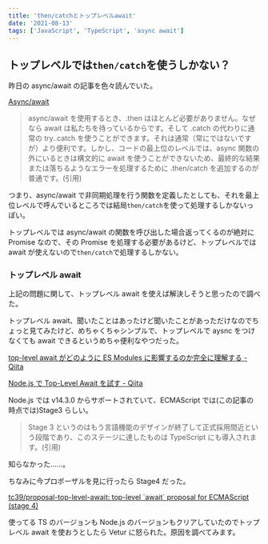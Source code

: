 ```yaml
---
title: 'then/catchとトップレベルawait'
date: '2021-08-13'
tags: ['JavaScript', 'TypeScript', 'async await']
---
```


## トップレベルでは`then/catch`を使うしかない？

昨日の async/await の記事を色々読んでいた。

[Async/await](https://ja.javascript.info/async-await)

> async/await を使用するとき、.then はほとんど必要がありません。なぜなら await は私たちを待っているからです。そして .catch の代わりに通常の try..catch を使うことができます。それは通常（常にではないですが）より便利です。しかし、コードの最上位のレベルでは、async 関数の外にいるときは構文的に await を使うことができないため、最終的な結果または落ちるようなエラーを処理するために .then/catch を追加するのが普通です。(引用)

つまり、async/await で非同期処理を行う関数を定義したとしても、それを最上位レベルで呼んでいるところでは結局`then/catch`を使って処理するしかないっぽい。

トップレベルでは async/await の関数を呼び出した場合返ってくるのが絶対に Promise なので、その Promise を処理する必要があるけど、トップレベルでは await が使えないので`then/catch`で処理するしかない。

### トップレベル await

上記の問題に関して、トップレベル await を使えば解決しそうと思ったので調べた。

トップレベル await、聞いたことはあったけど聞いたことがあっただけなのでちょっと見てみたけど、めちゃくちゃシンプルで、トップレベルで aysnc をつけなくても await できるというめちゃ便利なやつだった。

[top\-level await がどのように ES Modules に影響するのか完全に理解する \- Qiita](https://qiita.com/uhyo/items/0e2e9eaa30ec2ff05260)

[Node\.js で Top\-Level Await を試す \- Qiita](https://qiita.com/n0bisuke/items/b2236f56437f71db8aff)

Node.js では v14.3.0 からサポートされていて、ECMAScript では(この記事の時点では)Stage3 らしい。

> Stage 3 というのはもう言語機能のデザインが終了して正式採用間近という段階であり、このステージに達したものは TypeScript にも導入されます。(引用)

知らなかった……。

ちなみに今プロポーザルを見に行ったら Stage4 だった。

[tc39/proposal\-top\-level\-await: top\-level \`await\` proposal for ECMAScript \(stage 4\)](https://github.com/tc39/proposal-top-level-await)

使ってる TS のバージョンも Node.js のバージョンもクリアしていたのでトップレベル await を使おうとしたら Vetur に怒られた。原因を調べてみます。
